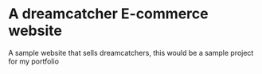 # A dreamcatcher E-commerce website

A sample website that sells dreamcatchers, this would be a sample project for my portfolio
